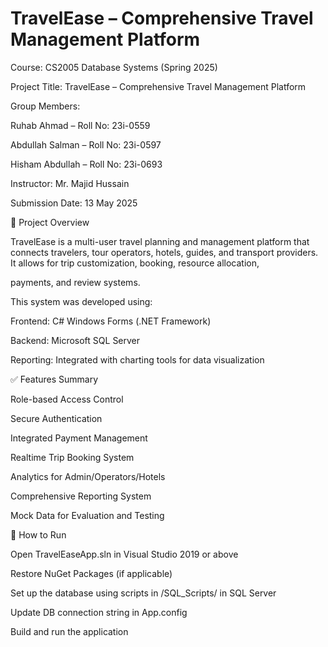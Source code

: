 # TravelEase – Comprehensive Travel Management Platform

Course: CS2005 Database Systems (Spring 2025)

Project Title: TravelEase – Comprehensive Travel Management Platform

Group Members:

Ruhab Ahmad – Roll No: 23i-0559

Abdullah Salman – Roll No: 23i-0597

Hisham Abdullah – Roll No: 23i-0693


Instructor: Mr. Majid Hussain

Submission Date: 13 May 2025

📌 Project Overview

TravelEase is a multi-user travel planning and management platform that connects travelers, tour operators, hotels, guides, and transport providers. It allows for trip customization, booking, resource allocation, 

payments, and review systems.

This system was developed using:

Frontend: C# Windows Forms (.NET Framework)

Backend: Microsoft SQL Server

Reporting: Integrated with charting tools for data visualization

✅ Features Summary

Role-based Access Control

Secure Authentication

Integrated Payment Management

Realtime Trip Booking System

Analytics for Admin/Operators/Hotels

Comprehensive Reporting System

Mock Data for Evaluation and Testing

🚀 How to Run

Open TravelEaseApp.sln in Visual Studio 2019 or above

Restore NuGet Packages (if applicable)

Set up the database using scripts in /SQL_Scripts/ in SQL Server

Update DB connection string in App.config

Build and run the application
